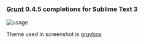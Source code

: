 ### [Grunt](http://gruntjs.com/) 0.4.5 completions for Sublime Text 3

![usage](http://i.imgur.com/gyXN8dn.gif)

Theme used in screenshot is [gruvbox](https://packagecontrol.io/packages/gruvbox)
